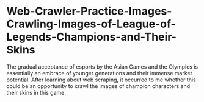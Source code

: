# Web-Crawler-Practice-Images-Crawling-Images-of-League-of-Legends-Champions-and-Their-Skins
The gradual acceptance of esports by the Asian Games and the Olympics is essentially an embrace of younger generations and their immense market potential. After learning about web scraping, it occurred to me whether this could be an opportunity to crawl the images of champion characters and their skins in this game.
